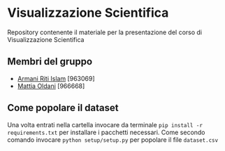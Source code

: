 # Visualizzazione Scientifica

Repository contenente il materiale per la presentazione del corso di Visualizzazione Scientifica

## Membri del gruppo

* [Armani Riti Islam](https://github.com/GioarmsCodes) [963069]
* [Mattia Oldani](https://github.com/MattiaOldani) [966668]

## Come popolare il dataset


Una volta entrati nella cartella invocare da terminale
	`pip install -r requirements.txt` per installare i pacchetti necessari.
	Come secondo comando invocare `python setup/setup.py` per popolare il file `dataset.csv`
	
